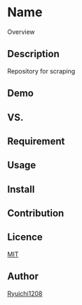 Name
====

Overview

## Description
Repository for scraping

## Demo

## VS.

## Requirement

## Usage

## Install

## Contribution

## Licence

[MIT](https://github.com/tcnksm/tool/blob/master/LICENCE)

## Author

[Ryuichi1208](https://github.com/ryuichi1208)
